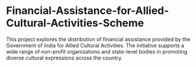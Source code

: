 # Financial-Assistance-for-Allied-Cultural-Activities-Scheme
This project explores the distribution of financial assistance provided by the Government of India for Allied Cultural Activities. The initiative supports a wide range of non-profit organizations and state-level bodies in promoting diverse cultural expressions across the country.
